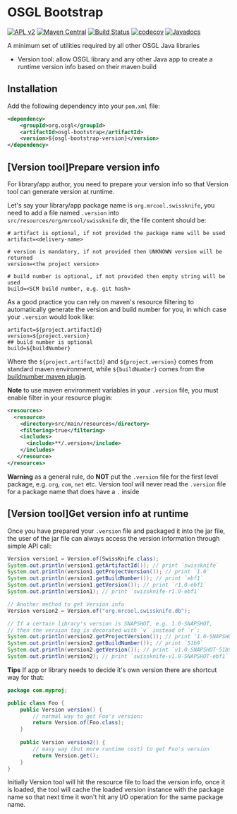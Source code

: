 # OSGL Bootstrap

[![APL v2](https://img.shields.io/badge/license-Apache%202-blue.svg)](http://www.apache.org/licenses/LICENSE-2.0.html) 
[![Maven Central](https://img.shields.io/maven-central/v/org.osgl/osgl-bootstrap.svg)](http://search.maven.org/#search%7Cga%7C1%7Cosgl-bootstrap)
[![Build Status](https://travis-ci.org/osglworks/java-osgl-bootstrap.svg?branch=master)](https://travis-ci.org/osglworks/java-osgl-bootstrap)
[![codecov](https://codecov.io/gh/osglworks/java-osgl-bootstrap/branch/master/graph/badge.svg)](https://codecov.io/gh/osglworks/java-osgl-bootstrap)
[![Javadocs](http://www.javadoc.io/badge/org.osgl/osgl-bootstrap.svg?color=red)](http://www.javadoc.io/doc/org.osgl/osgl-bootstrap)

A minimum set of utilities required by all other OSGL Java libraries

* Version tool: allow OSGL library and any other Java app to create a runtime version info based on their maven build

## Installation

Add the following dependency into your `pom.xml` file:

```xml
<dependency>
    <groupId>org.osgl</groupId>
    <artifactId>osgl-bootstrap</artifactId>
    <version>${osgl-bootstrap-version}</version>
</dependency>
```

## [Version tool]Prepare version info

For library/app author, you need to prepare your version info so that Version tool can generate version at runtime. 

Let's say your library/app package name is `org.mrcool.swissknife`, you need to add a file named `.version` into `src/resources/org/mrcool/swissknife` dir, the file content should be:

```properties
# artifact is optional, if not provided the package name will be used
artifact=<delivery-name>

# version is mandatory, if not provided then UNKNOWN version will be returned
version=<the project version>

# build number is optional, if not provided then empty string will be used
build=<SCM build number, e.g. git hash>
``` 
As a good practice you can rely on maven's resource filtering to automatically generate the version and build number for you, in which case your `.version` would look like:

```properties
artifact=${project.artifactId}
version=${project.version}
## build number is optional
build=${buildNumber}
```

Where the `${project.artifactId}` and `${project.version}` comes from standard maven environment, while `${buildNumber}` comes from the [buildnumber maven plugin](http://www.mojohaus.org/buildnumber-maven-plugin/).

**Note** to use maven environment variables in your `.version` file, you must enable filter in your resource plugin:

```xml
<resources>
  <resource>
    <directory>src/main/resources</directory>
    <filtering>true</filtering>
    <includes>
      <include>**/.version</include>
    </includes>
   </resource>
</resources>
```

**Warning** as a general rule, do **NOT** put the `.version` file for the first level package, e.g. `org`, `com`, `net` etc. Version tool will never read the `.version` file for a package name that does have a `.` inside


## [Version tool]Get version info at runtime

Once you have prepared your `.version` file and packaged it into the jar file, the user of the jar file can always access the version information through simple API call:

```java
Version version1 = Version.of(SwissKnife.class);
System.out.println(version1.getArtifactId()); // print `swissknife`
System.out.println(version1.getProjectVersion()); // print `1.0`
System.out.println(version1.getBuildNumber()); // print `ebf1`
System.out.println(version1.getVersion()); // print `r1.0-ebf1`
System.out.println(version1); // print `swissknife-r1.0-ebf1`

// Another method to get Version info
Version version2 = Version.of("org.mrcool.swissknife.db");

// If a certain library's version is SNAPSHOT, e.g. 1.0-SNAPSHOT, 
// then the version tag is decorated with `v` instead of `r`:
System.out.println(version2.getProjectVersion()); // print `1.0-SNAPSHOT`
System.out.println(version2.getBuildNumber()); // print `51b9`
System.out.println(version2.getVersion()); // print `v1.0-SNAPSHOT-51b9`
System.out.println(version2); // print `swissknife-v1.0-SNAPSHOT-ebf1`
```

**Tips** If app or library needs to decide it's own version there are shortcut way for that:

```java
package com.myproj;

public class Foo {
    public Version version() {
        // normal way to get Foo's version:
        return Version.of(Foo.class);
    }
    
    public Version version2() {
        // easy way (but more runtime cost) to get Foo's version
        return Version.get();
    }
}
```

Initially Version tool will hit the resource file to load the version info, once it is loaded, the tool will cache the loaded version instance with the package name so that next time it won't hit any I/O operation for the same package name.

